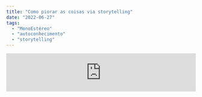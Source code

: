 ```yaml
---
title: "Como piorar as coisas via storytelling"
date: "2022-06-27"
tags: 
  - "MonoEstéreo"
  - "autoconhecimento"
  - "storytelling"
---
```


<iframe src="https://anchor.fm/monoestereo/embed" height="102px" width="100%" frameborder="0" scrolling="no"></iframe>
